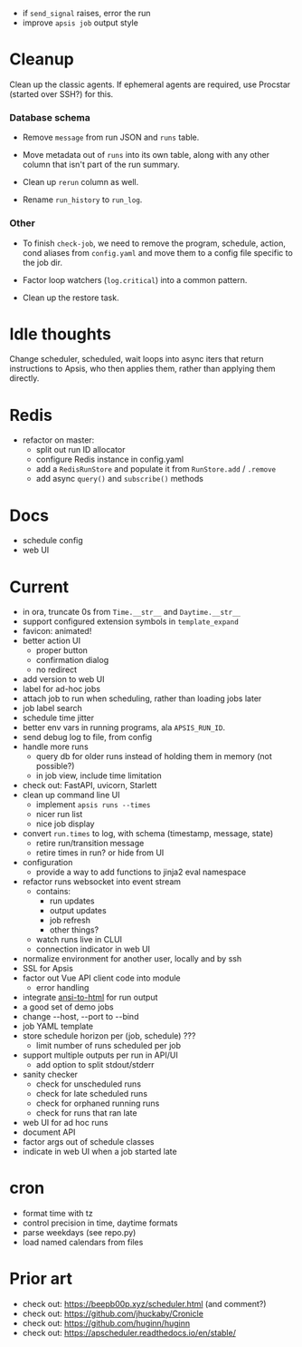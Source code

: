 - if `send_signal` raises, error the run
- improve `apsis job` output style


# Cleanup

Clean up the classic agents.  If ephemeral agents are required, use Procstar
(started over SSH?) for this.


### Database schema

- Remove `message` from run JSON and `runs` table.

- Move metadata out of `runs` into its own table, along with any other column
  that isn't part of the run summary.

- Clean up `rerun` column as well.

- Rename `run_history` to `run_log`.

### Other

- To finish `check-job`, we need to remove the program, schedule, action, cond
  aliases from `config.yaml` and move them to a config file specific to the job
  dir.

- Factor loop watchers (`log.critical`) into a common pattern.

- Clean up the restore task.


# Idle thoughts

Change scheduler, scheduled, wait loops into async iters that return
instructions to Apsis, who then applies them, rather than applying them directly.


# Redis

- refactor on master:
  - split out run ID allocator
  - configure Redis instance in config.yaml
  - add a `RedisRunStore` and populate it from `RunStore.add` / `.remove`
  - add async `query()` and `subscribe()` methods


# Docs

- schedule config
- web UI


# Current

- in ora, truncate 0s from `Time.__str__` and `Daytime.__str__`
- support configured extension symbols in `template_expand`
- favicon: animated!
- better action UI
  - proper button
  - confirmation dialog
  - no redirect
- add version to web UI
- label for ad-hoc jobs
- attach job to run when scheduling, rather than loading jobs later
- job label search
- schedule time jitter
- better env vars in running programs, ala `APSIS_RUN_ID`.
- send debug log to file, from config
- handle more runs
  - query db for older runs instead of holding them in memory (not possible?)
  - in job view, include time limitation
- check out: FastAPI, uvicorn, Starlett
- clean up command line UI
  - implement `apsis runs --times`
  - nicer run list
  - nice job display
- convert `run.times` to log, with schema (timestamp, message, state)
  - retire run/transition message
  - retire times in run?  or hide from UI
- configuration
  - provide a way to add functions to jinja2 eval namespace
- refactor runs websocket into event stream
  - contains:
    - run updates
    - output updates
    - job refresh
    - other things?
  - watch runs live in CLUI
  - connection indicator in web UI
- normalize environment for another user, locally and by ssh
- SSL for Apsis
- factor out Vue API client code into module
  - error handling
- integrate [ansi-to-html](https://www.npmjs.com/package/ansi-to-html) for run output
- a good set of demo jobs
- change --host, --port to --bind
- job YAML template
- store schedule horizon per (job, schedule) ???
  - limit number of runs scheduled per job
- support multiple outputs per run in API/UI
  - add option to split stdout/stderr
- sanity checker
  - check for unscheduled runs
  - check for late scheduled runs
  - check for orphaned running runs
  - check for runs that ran late
- web UI for ad hoc runs
- document API
- factor args out of schedule classes
- indicate in web UI when a job started late


# cron

- format time with tz
- control precision in time, daytime formats
- parse weekdays (see repo.py)
- load named calendars from files


# Prior art

- check out: https://beepb00p.xyz/scheduler.html (and comment?)
- check out: https://github.com/jhuckaby/Cronicle
- check out: https://github.com/huginn/huginn
- check out: https://apscheduler.readthedocs.io/en/stable/

